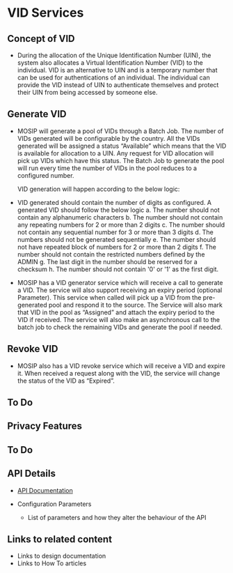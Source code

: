 # VID Services

## Concept of VID
* During the allocation of the Unique Identification Number (UIN), the system also allocates a Virtual Identification Number (VID) to the individual. VID is an alternative to UIN and is a temporary number that can be used for authentications of an individual. The individual can provide the VID instead of UIN to authenticate themselves and protect their UIN from being accessed by someone else.

## Generate VID
* MOSIP will generate a pool of VIDs through a Batch Job. The number of VIDs generated will be configurable by the country. All the VIDs generated will be assigned a status “Available” which means that the VID is available for allocation to a UIN. Any request for VID allocation will pick up VIDs which have this status. The Batch Job to generate the pool will run every time the number of VIDs in the pool reduces to a configured number.

    VID generation will happen according to the below logic:

* VID generated should contain the number of digits as configured.
A generated VID should follow the below logic a. The number should not contain any alphanumeric characters b. The number should not contain any repeating numbers for 2 or more than 2 digits c. The number should not contain any sequential number for 3 or more than 3 digits d. The numbers should not be generated sequentially e. The number should not have repeated block of numbers for 2 or more than 2 digits f. The number should not contain the restricted numbers defined by the ADMIN g. The last digit in the number should be reserved for a checksum h. The number should not contain '0' or '1' as the first digit.

* MOSIP has a VID generator service which will receive a call to generate a VID. The service will also support receiving an expiry period (optional Parameter). This service when called will pick up a VID from the pre-generated pool and respond it to the source. The Service will also mark that VID in the pool as “Assigned” and attach the expiry period to the VID if received. The service will also make an asynchronous call to the batch job to check the remaining VIDs and generate the pool if needed.

## Revoke VID
* MOSIP also has a VID revoke service which will receive a VID and expire it. When received a request along with the VID, the service will change the status of the VID as “Expired”.

## To Do
## Privacy Features

## To Do
## API Details
 * [API Documentation](Credential-Service-API-Documentation.md)

* Configuration Parameters
    * List of parameters and how they alter the behaviour of the API

## Links to related content
* Links to design documentation
* Links to How To articles

